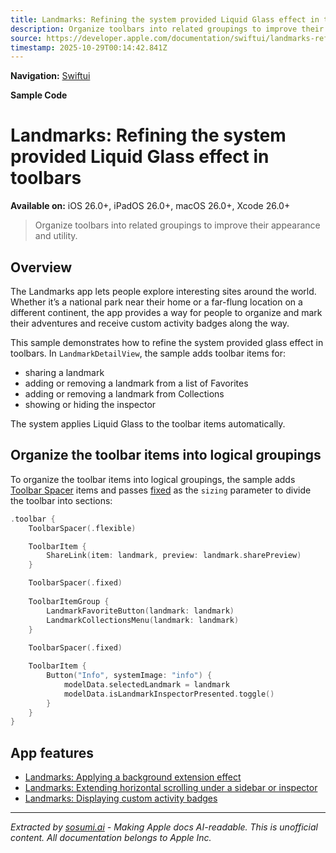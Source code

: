 ```yaml
---
title: Landmarks: Refining the system provided Liquid Glass effect in toolbars
description: Organize toolbars into related groupings to improve their appearance and utility.
source: https://developer.apple.com/documentation/swiftui/landmarks-refining-the-system-provided-glass-effect-in-toolbars
timestamp: 2025-10-29T00:14:42.841Z
---
```


**Navigation:** [Swiftui](/documentation/swiftui)

**Sample Code**

# Landmarks: Refining the system provided Liquid Glass effect in toolbars

**Available on:** iOS 26.0+, iPadOS 26.0+, macOS 26.0+, Xcode 26.0+

> Organize toolbars into related groupings to improve their appearance and utility.

## Overview

The Landmarks app lets people explore interesting sites around the world. Whether it’s a national park near their home or a far-flung location on a different continent, the app provides a way for people to organize and mark their adventures and receive custom activity badges along the way.

This sample demonstrates how to refine the system provided glass effect in toolbars. In `LandmarkDetailView`, the sample adds toolbar items for:

- sharing a landmark
- adding or removing a landmark from a list of Favorites
- adding or removing a landmark from Collections
- showing or hiding the inspector

The system applies Liquid Glass to the toolbar items automatically.



## Organize the toolbar items into logical groupings

To organize the toolbar items into logical groupings, the sample adds [Toolbar Spacer](/documentation/swiftui/toolbarspacer) items and passes [fixed](/documentation/swiftui/spacersizing/fixed) as the `sizing` parameter to divide the toolbar into sections:

```swift
.toolbar {
    ToolbarSpacer(.flexible)

    ToolbarItem {
        ShareLink(item: landmark, preview: landmark.sharePreview)
    }

    ToolbarSpacer(.fixed)
    
    ToolbarItemGroup {
        LandmarkFavoriteButton(landmark: landmark)
        LandmarkCollectionsMenu(landmark: landmark)
    }
    
    ToolbarSpacer(.fixed)

    ToolbarItem {
        Button("Info", systemImage: "info") {
            modelData.selectedLandmark = landmark
            modelData.isLandmarkInspectorPresented.toggle()
        }
    }
}
```

## App features

- [Landmarks: Applying a background extension effect](/documentation/swiftui/landmarks-applying-a-background-extension-effect)
- [Landmarks: Extending horizontal scrolling under a sidebar or inspector](/documentation/swiftui/landmarks-extending-horizontal-scrolling-under-a-sidebar-or-inspector)
- [Landmarks: Displaying custom activity badges](/documentation/swiftui/landmarks-displaying-custom-activity-badges)

---

*Extracted by [sosumi.ai](https://sosumi.ai) - Making Apple docs AI-readable.*
*This is unofficial content. All documentation belongs to Apple Inc.*
